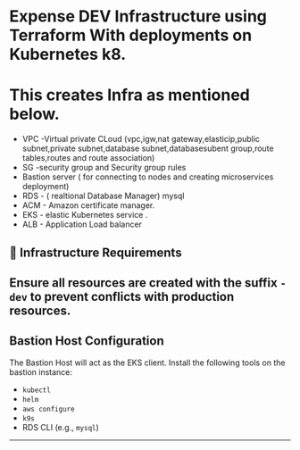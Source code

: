 # Expense DEV Infrastructure using Terraform With deployments on Kubernetes k8.
# This creates Infra as mentioned below.
* VPC -Virtual private CLoud (vpc,igw,nat gateway,elasticip,public subnet,private subnet,database subnet,databasesubent group,route tables,routes and route association)
* SG -security group and Security group rules
* Bastion server ( for connecting to nodes and creating microservices deployment)
* RDS - ( realtional Database Manager) mysql 
* ACM - Amazon certificate manager.
* EKS - elastic Kubernetes service .
* ALB - Application Load balancer 

## 🔧 Infrastructure Requirements
Ensure all resources are created with the suffix `-dev` to prevent conflicts with production resources.
---

## Bastion Host Configuration
The Bastion Host will act as the EKS client. Install the following tools on the bastion instance:

- `kubectl`
- `helm`
- `aws configure`
- `k9s`
- RDS CLI (e.g., `mysql`)

---